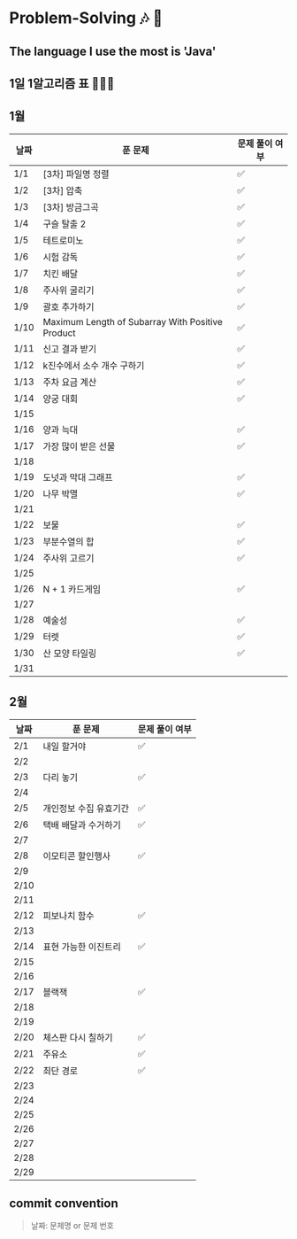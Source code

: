 # Problem-Solving 🎶 🎵

## The language I use the most is 'Java'

## 1일 1알고리즘 표 👩🏻‍💻

## 1월

| 날짜   | 푼 문제                                             | 문제 풀이 여부 |
|------|--------------------------------------------------|----------|
| 1/1  | [3차] 파일명 정렬                                      | ✅        |
| 1/2  | [3차] 압축                                          | ✅        |
| 1/3  | [3차] 방금그곡                                        | ✅        |
| 1/4  | 구슬 탈출 2                                          | ✅        |
| 1/5  | 테트로미노                                            | ✅        |
| 1/6  | 시험 감독                                            | ✅        |
| 1/7  | 치킨 배달                                            | ✅        |
| 1/8  | 주사위 굴리기                                          | ✅        |
| 1/9  | 괄호 추가하기                                          | ✅        |
| 1/10 | Maximum Length of Subarray With Positive Product | ✅        |
| 1/11 | 신고 결과 받기                                         | ✅        |
| 1/12 | k진수에서 소수 개수 구하기                                  | ✅        |
| 1/13 | 주차 요금 계산                                         | ✅        |
| 1/14 | 양궁 대회                                            | ✅        |
| 1/15 |                                                  |          |
| 1/16 | 양과 늑대                                            | ✅        |
| 1/17 | 가장 많이 받은 선물                                      | ✅        |
| 1/18 |                                                  |          |
| 1/19 | 도넛과 막대 그래프                                       | ✅        |
| 1/20 | 나무 박멸                                            |  ✅         |
| 1/21 |                                                  |          |
| 1/22 | 보물                                               |   ✅       |
| 1/23 | 부분수열의 합                                          |  ✅        |
| 1/24 | 주사위 고르기                                          |   ✅       |
| 1/25 |                                                  |          |
| 1/26 | N + 1 카드게임                                       |     ✅     |
| 1/27 |                                                  |          |
| 1/28 | 예술성                                              |      ✅    |
| 1/29 | 터렛                                               | ✅         |
| 1/30 | 산 모양 타일링                                         |   ✅       |
| 1/31 |                                          |        |

## 2월

| 날짜   | 푼 문제         | 문제 풀이 여부 |
|------|--------------|----------|
| 2/1  | 내일 할거야       |        ✅     |
| 2/2  |              |          |
| 2/3  | 다리 놓기        |     ✅     |
| 2/4  |              |          |
| 2/5  | 개인정보 수집 유효기간 |     ✅     |
| 2/6  | 택배 배달과 수거하기  |   ✅       |
| 2/7  |              |          |
| 2/8  | 이모티콘 할인행사    |    ✅      |
| 2/9  |              |          |
| 2/10 |              |          |
| 2/11 |              |          |
| 2/12 | 피보나치 함수      |      ✅    |
| 2/13 |              |          |
| 2/14 |       표현 가능한 이진트리       |    ✅      |
| 2/15 |              |          |
| 2/16 |              |          |
| 2/17 |        블랙잭      |    ✅       |
| 2/18 |              |          |
| 2/19 |              |          |
| 2/20 |            체스판 다시 칠하기  |     ✅     |
| 2/21 |         주유소     |        ✅   |
| 2/22 |   최단 경로         |       ✅   |
| 2/23 |              |          |
| 2/24 |              |          |
| 2/25 |              |          |
| 2/26 |              |          |
| 2/27 |              |          |
| 2/28 |              |          |
| 2/29 |              |          |

## commit convention

> 날짜: 문제명 or 문제 번호
